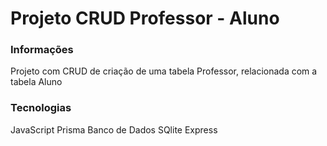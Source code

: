 # Projeto CRUD Professor - Aluno

### Informações
  Projeto com CRUD de criação de uma tabela Professor, relacionada com a tabela Aluno
### Tecnologias
 JavaScript
 Prisma
 Banco de Dados SQlite
 Express
